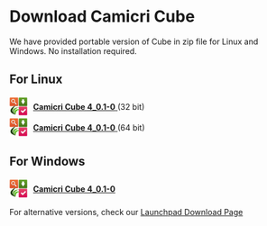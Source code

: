 # Download Camicri Cube

We have provided portable version of Cube in zip file for Linux and Windows. No installation required.

## For Linux

<div style="display:flex; align-items:center">
  <img src="_media/cubelogo.png" width="32" height="32"/> 
  <div style="margin:10px">
    <a 
    href="">
      <strong>Camicri Cube 4_0.1-0</strong>
    </a>
    (32 bit)
  </div>
</div>


<div style="display:flex; align-items:center">
  <img src="_media/cubelogo.png" width="32" height="32"/> 
  <div style="margin:10px">
    <a 
    href="">
      <strong>Camicri Cube 4_0.1-0</strong>
    </a>
    (64 bit)
  </div>
</div>

## For Windows

<div style="display:flex; align-items:center">
  <img src="_media/cubelogo.png" width="32" height="32"/> 
  <div style="margin:10px">
    <a 
    href="">
      <strong>Camicri Cube 4_0.1-0</strong>
    </a>
  </div>
</div>

For alternative versions, check our [Launchpad Download Page](https://launchpad.net/cube-server/+download)
